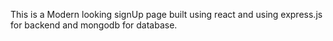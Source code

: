 This is a Modern looking signUp page built using react and using express.js for backend and mongodb for database.
